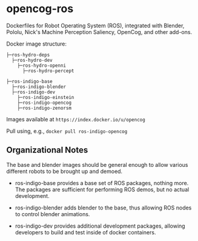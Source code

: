 opencog-ros
===========

Dockerfiles for Robot Operating System (ROS), integrated with Blender, Pololu,
Nick's Machine Perception Saliency, OpenCog, and other add-ons.

Docker image structure:

    ├─ros-hydro-deps
      ├─ros-hydro-dev
        ├─ros-hydro-openni
          ├─ros-hydro-percept

    ├─ros-indigo-base
      ├─ros-indigo-blender
      ├─ros-indigo-dev
        ├─ros-indigo-einstein
        ├─ros-indigo-opencog
        ├─ros-indigo-zenorsm

Images available at `https://index.docker.io/u/opencog`

Pull using, e.g., `docker pull ros-indigo-opencog`

## Organizational Notes
The base and blender images should be general enough to allow various
different robots to be brought up and demoed.

* ros-indigo-base provides a base set of ROS packages, nothing more.
   The packages are sufficient for performing ROS demos, but no actual
   development.

* ros-indigo-blender adds blender to the base, thus allowing ROS nodes
   to control blender animations.

* ros-indigo-dev provides additional development packages, allowing
   developers to build and test inside of docker containers.

